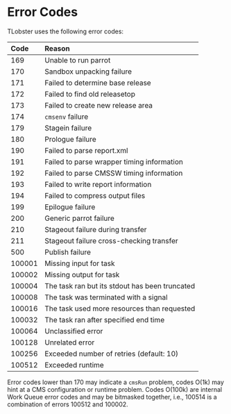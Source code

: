 # Error Codes

TLobster uses the following error codes:

| Code   | Reason
| :---   | :-----
| 169    | Unable to run parrot
| 170    | Sandbox unpacking failure
| 171    | Failed to determine base release
| 172    | Failed to find old releasetop
| 173    | Failed to create new release area
| 174    | `cmsenv` failure
| 179    | Stagein failure
| 180    | Prologue failure
| 190    | Failed to parse report.xml
| 191    | Failed to parse wrapper timing information
| 192    | Failed to parse CMSSW timing information
| 193    | Failed to write report information
| 194    | Failed to compress output files
| 199    | Epilogue failure
| 200    | Generic parrot failure
| 210    | Stageout failure during transfer
| 211    | Stageout failure cross-checking transfer
| 500    | Publish failure
| 100001 | Missing input for task
| 100002 | Missing output for task
| 100004 | The task ran but its stdout has been truncated
| 100008 | The task was terminated with a signal
| 100016 | The task used more resources than requested
| 100032 | The task ran after specified end time
| 100064 | Unclassified error
| 100128 | Unrelated error
| 100256 | Exceeded number of retries (default: 10)
| 100512 | Exceeded runtime

Error codes lower than 170 may indicate a `cmsRun` problem, codes
O(1k) may hint at a CMS configuration or runtime problem.
Codes O(100k) are internal Work Queue error codes and may be bitmasked
together, i.e., 100514 is a combination of errors 100512 and 100002.
